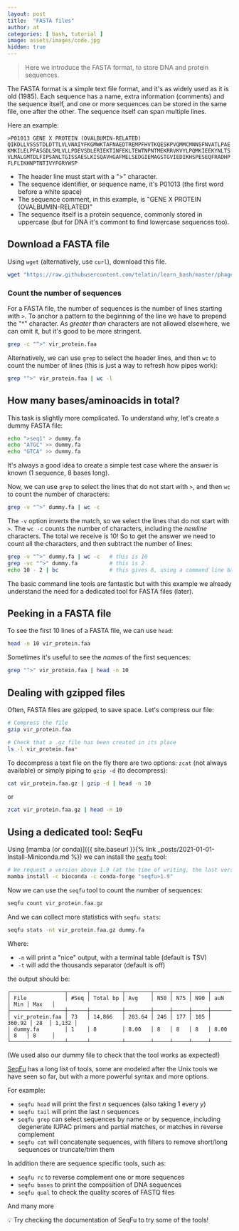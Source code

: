 ```yaml
---
layout: post
title:  "FASTA files"
author: at
categories: [ bash, tutorial ]
image: assets/images/code.jpg
hidden: true
---
```


> Here we introduce the FASTA format, to store DNA and protein sequences.

The FASTA format is a simple text file format, and it's as widely used as it is old (1985). 
Each sequence has a name, extra information (comments) and the sequence itself, and one or more sequences 
can be stored in the same file, one after the other. The sequence itself can span multiple lines.

Here an example:

```text
>P01013 GENE X PROTEIN (OVALBUMIN-RELATED)
QIKDLLVSSSTDLDTTLVLVNAIYFKGMWKTAFNAEDTREMPFHVTKQESKPVQMMCMNNSFNVATLPAE
KMKILELPFASGDLSMLVLLPDEVSDLERIEKTINFEKLTEWTNPNTMEKRRVKVYLPQMKIEEKYNLTS
VLMALGMTDLFIPSANLTGISSAESLKISQAVHGAFMELSEDGIEMAGSTGVIEDIKHSPESEQFRADHP
FLFLIKHNPTNTIVYFGRYWSP
```

* The header line must start with a ">" character.
* The sequence identifier, or sequence name, it's P01013 (the first word before a white space)
* The sequence comment, in this example, is "GENE X PROTEIN (OVALBUMIN-RELATED)"
* The sequence itself is a protein sequence, commonly stored in uppercase (but for DNA it's commont to find lowercase sequences too).

## Download a FASTA file

Using `wget` (alternatively, use `curl`), download this file.

```bash
wget "https://raw.githubusercontent.com/telatin/learn_bash/master/phage/vir_protein.faa"
```

### Count the number of sequences

For a FASTA file, the number of sequences is the number of lines starting with `>`. To anchor a pattern to the beginning of the line
we have to prepend the "^" character. As *greater than* characters are not allowed elsewhere, we can omit it, but it's good to be
more stringent.

```bash
grep -c "^>" vir_protein.faa
```
Alternatively, we can use `grep` to select the header lines, and then `wc` to count the number of lines (this is
just a way to refresh how pipes work):

```bash
grep "^>" vir_protein.faa | wc -l
```

## How many bases/aminoacids in total?

This task is slightly more complicated. To understand why, let's create a dummy FASTA file:

```bash
echo ">seq1" > dummy.fa
echo "ATGC" >> dummy.fa
echo "GTCA" >> dummy.fa
```

It's always a good idea to create a simple test case where the answer is known (1 sequence, 8 bases long).

Now, we can use `grep` to select the lines that do not start with `>`, and then `wc` to count the number of characters:

```bash
grep -v "^>" dummy.fa | wc -c
```

The `-v` option inverts the match, so we select the lines that do not start with `>`.
The `wc -c` counts the number of characters,
including the *newline* characters. The total we receive is 10!
So to get the answer we need to count all the characters, and then subtract the number of lines:

```bash
grep -v "^>" dummy.fa | wc -c   # this is 10
grep -vc "^>" dummy.fa          # this is 2
echo 10 - 2 | bc                # this gives 8, using a command line based calculator :)
```

The basic command line tools are fantastic but with this example we already understand
the need for a dedicated tool for FASTA files (later).

## Peeking in a FASTA file

To see the first 10 lines of a FASTA file, we can use `head`:

```bash
head -n 10 vir_protein.faa
```
Sometimes it's useful to see the *names* of the first sequences:

```bash
grep "^>" vir_protein.faa | head -n 10
```

## Dealing with gzipped files 

Often, FASTA files are gzipped, to save space. Let's compress our file:

```bash
# Compress the file
gzip vir_protein.faa

# Check that a .gz file has been created in its place
ls -l vir_protein.faa*
```

To decompress a text file on the fly there are two options: `zcat` (not always available) or simply piping to `gzip -d` (to decompress):

```bash
cat vir_protein.faa.gz | gzip -d | head -n 10
```
or

```bash
zcat vir_protein.faa.gz | head -n 10
```

## Using a dedicated tool: SeqFu

Using [mamba (or conda)]({{ site.baseurl }}{% link _posts/2021-01-01-Install-Miniconda.md %})
we can install the [`seqfu`](https://telatin.github.io/seqfu2/) tool:

```bash
# We request a version above 1.9 (at the time of writing, the last version is 1.16)
mamba install -c bioconda -c conda-forge "seqfu>1.9"
```

Now we can use the `seqfu` tool to count the number of sequences:

```bash
seqfu count vir_protein.faa.gz
```

And we can collect more statistics with `seqfu stats`:

```bash
seqfu stats -nt vir_protein.faa.gz dummy.fa
```

Where:

* `-n` will print a "nice" output, with a terminal table (default is TSV)
* `-t` will add the thousands separator (default is off)

the output should be:

```text
┌─────────────────┬──────┬──────────┬────────┬─────┬─────┬─────┬────────┬─────┬───────┐
│ File            │ #Seq │ Total bp │ Avg    │ N50 │ N75 │ N90 │ auN    │ Min │ Max   │
├─────────────────┼──────┼──────────┼────────┼─────┼─────┼─────┼────────┼─────┼───────┤
│ vir_protein.faa │ 73   │ 14,866   │ 203.64 │ 246 │ 177 │ 105 │ 360.92 │ 28  │ 1,132 │
│ dummy.fa        │ 1    │ 8        │ 8.00   │ 8   │ 8   │ 8   │ 8.00   │ 8   │ 8     │
└─────────────────┴──────┴──────────┴────────┴─────┴─────┴─────┴────────┴─────┴───────┘
```

(We used also our dummy file to check that the tool works as expected!)

[SeqFu](https://telatin.github.io/seqfu2/) has a long list of tools, some are modeled after
the Unix tools we have seen so far, but with a more powerful syntax and more options.

For example:

* `seqfu head` will print the first *n* sequences (also taking 1 every *y*)
* `seqfu tail` will print the last *n* sequences
* `seqfu grep` can select sequences by name or by sequence, including degenerate IUPAC primers and partial matches, or matches in reverse complement
* `seqfu cat` will concatenate sequences, with filters to remove short/long sequences or truncate/trim them

In addition there are sequence specific tools, such as:

* `seqfu rc` to reverse complement one or more sequences
* `seqfu bases` to print the composition of DNA sequences
* `seqfu qual` to check the quality scores of FASTQ files

And many more

:bulb: Try checking the documentation of SeqFu to try some of the tools!